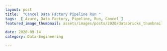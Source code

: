 ```yaml
---
layout: post  
title:  "Cancel Data Factory Pipeline Run "  
tags:  [ Azure, Data Factory, Pipeline, Run, Cancel ]  
featured_image_thumbnail: assets/images/posts/2020/databricks_thumbnail.jpg  

date: 2020-09-14
category: Data-Engineering

---
```



<!--stackedit_data:
eyJoaXN0b3J5IjpbOTA2NjI0MTY5XX0=
-->
